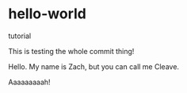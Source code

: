 # hello-world
tutorial 

This is testing the whole commit thing!

Hello. My name is Zach, but you can call me Cleave.

Aaaaaaaaah!